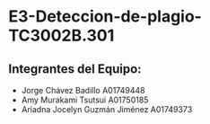 # E3-Deteccion-de-plagio-TC3002B.301

## Integrantes del Equipo:
* Jorge Chávez Badillo A01749448
* Amy Murakami Tsutsui A01750185
* Ariadna Jocelyn Guzmán Jiménez A01749373
